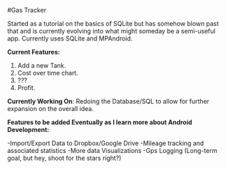 #Gas Tracker

Started as a tutorial on the basics of SQLite but has somehow blown past that and is currently evolving into what might someday be a semi-useful app. Currently uses SQLite and MPAndroid.

**Current Features:**
1. Add a new Tank. 
2. Cost over time chart.
3. ???
4. Profit.

**Currently Working On**:
Redoing the Database/SQL to allow for further expansion on the overall idea.


**Features to be added Eventually as I learn more about Android Development:**

-Import/Export Data to Dropbox/Google Drive 
-Mileage tracking and associated statistics 
-More data Visualizations 
-Gps Logging (Long-term goal, but hey, shoot for the stars right?)
